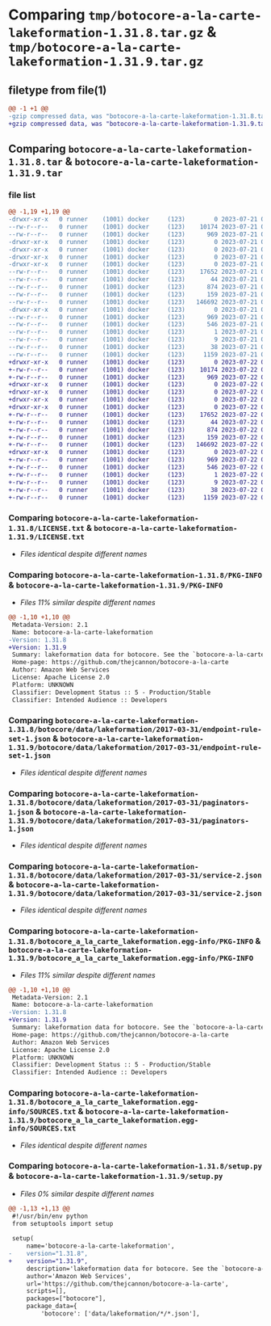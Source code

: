 # Comparing `tmp/botocore-a-la-carte-lakeformation-1.31.8.tar.gz` & `tmp/botocore-a-la-carte-lakeformation-1.31.9.tar.gz`

## filetype from file(1)

```diff
@@ -1 +1 @@
-gzip compressed data, was "botocore-a-la-carte-lakeformation-1.31.8.tar", last modified: Fri Jul 21 01:21:37 2023, max compression
+gzip compressed data, was "botocore-a-la-carte-lakeformation-1.31.9.tar", last modified: Sat Jul 22 01:20:39 2023, max compression
```

## Comparing `botocore-a-la-carte-lakeformation-1.31.8.tar` & `botocore-a-la-carte-lakeformation-1.31.9.tar`

### file list

```diff
@@ -1,19 +1,19 @@
-drwxr-xr-x   0 runner    (1001) docker     (123)        0 2023-07-21 01:21:37.847225 botocore-a-la-carte-lakeformation-1.31.8/
--rw-r--r--   0 runner    (1001) docker     (123)    10174 2023-07-21 01:21:37.000000 botocore-a-la-carte-lakeformation-1.31.8/LICENSE.txt
--rw-r--r--   0 runner    (1001) docker     (123)      969 2023-07-21 01:21:37.847225 botocore-a-la-carte-lakeformation-1.31.8/PKG-INFO
-drwxr-xr-x   0 runner    (1001) docker     (123)        0 2023-07-21 01:21:37.847225 botocore-a-la-carte-lakeformation-1.31.8/botocore/
-drwxr-xr-x   0 runner    (1001) docker     (123)        0 2023-07-21 01:21:37.847225 botocore-a-la-carte-lakeformation-1.31.8/botocore/data/
-drwxr-xr-x   0 runner    (1001) docker     (123)        0 2023-07-21 01:21:37.847225 botocore-a-la-carte-lakeformation-1.31.8/botocore/data/lakeformation/
-drwxr-xr-x   0 runner    (1001) docker     (123)        0 2023-07-21 01:21:37.847225 botocore-a-la-carte-lakeformation-1.31.8/botocore/data/lakeformation/2017-03-31/
--rw-r--r--   0 runner    (1001) docker     (123)    17652 2023-07-21 01:21:06.000000 botocore-a-la-carte-lakeformation-1.31.8/botocore/data/lakeformation/2017-03-31/endpoint-rule-set-1.json
--rw-r--r--   0 runner    (1001) docker     (123)       44 2023-07-21 01:21:06.000000 botocore-a-la-carte-lakeformation-1.31.8/botocore/data/lakeformation/2017-03-31/examples-1.json
--rw-r--r--   0 runner    (1001) docker     (123)      874 2023-07-21 01:21:06.000000 botocore-a-la-carte-lakeformation-1.31.8/botocore/data/lakeformation/2017-03-31/paginators-1.json
--rw-r--r--   0 runner    (1001) docker     (123)      159 2023-07-21 01:21:06.000000 botocore-a-la-carte-lakeformation-1.31.8/botocore/data/lakeformation/2017-03-31/paginators-1.sdk-extras.json
--rw-r--r--   0 runner    (1001) docker     (123)   146692 2023-07-21 01:21:06.000000 botocore-a-la-carte-lakeformation-1.31.8/botocore/data/lakeformation/2017-03-31/service-2.json
-drwxr-xr-x   0 runner    (1001) docker     (123)        0 2023-07-21 01:21:37.847225 botocore-a-la-carte-lakeformation-1.31.8/botocore_a_la_carte_lakeformation.egg-info/
--rw-r--r--   0 runner    (1001) docker     (123)      969 2023-07-21 01:21:37.000000 botocore-a-la-carte-lakeformation-1.31.8/botocore_a_la_carte_lakeformation.egg-info/PKG-INFO
--rw-r--r--   0 runner    (1001) docker     (123)      546 2023-07-21 01:21:37.000000 botocore-a-la-carte-lakeformation-1.31.8/botocore_a_la_carte_lakeformation.egg-info/SOURCES.txt
--rw-r--r--   0 runner    (1001) docker     (123)        1 2023-07-21 01:21:37.000000 botocore-a-la-carte-lakeformation-1.31.8/botocore_a_la_carte_lakeformation.egg-info/dependency_links.txt
--rw-r--r--   0 runner    (1001) docker     (123)        9 2023-07-21 01:21:37.000000 botocore-a-la-carte-lakeformation-1.31.8/botocore_a_la_carte_lakeformation.egg-info/top_level.txt
--rw-r--r--   0 runner    (1001) docker     (123)       38 2023-07-21 01:21:37.847225 botocore-a-la-carte-lakeformation-1.31.8/setup.cfg
--rw-r--r--   0 runner    (1001) docker     (123)     1159 2023-07-21 01:21:37.000000 botocore-a-la-carte-lakeformation-1.31.8/setup.py
+drwxr-xr-x   0 runner    (1001) docker     (123)        0 2023-07-22 01:20:39.725146 botocore-a-la-carte-lakeformation-1.31.9/
+-rw-r--r--   0 runner    (1001) docker     (123)    10174 2023-07-22 01:20:39.000000 botocore-a-la-carte-lakeformation-1.31.9/LICENSE.txt
+-rw-r--r--   0 runner    (1001) docker     (123)      969 2023-07-22 01:20:39.725146 botocore-a-la-carte-lakeformation-1.31.9/PKG-INFO
+drwxr-xr-x   0 runner    (1001) docker     (123)        0 2023-07-22 01:20:39.725146 botocore-a-la-carte-lakeformation-1.31.9/botocore/
+drwxr-xr-x   0 runner    (1001) docker     (123)        0 2023-07-22 01:20:39.725146 botocore-a-la-carte-lakeformation-1.31.9/botocore/data/
+drwxr-xr-x   0 runner    (1001) docker     (123)        0 2023-07-22 01:20:39.725146 botocore-a-la-carte-lakeformation-1.31.9/botocore/data/lakeformation/
+drwxr-xr-x   0 runner    (1001) docker     (123)        0 2023-07-22 01:20:39.725146 botocore-a-la-carte-lakeformation-1.31.9/botocore/data/lakeformation/2017-03-31/
+-rw-r--r--   0 runner    (1001) docker     (123)    17652 2023-07-22 01:20:09.000000 botocore-a-la-carte-lakeformation-1.31.9/botocore/data/lakeformation/2017-03-31/endpoint-rule-set-1.json
+-rw-r--r--   0 runner    (1001) docker     (123)       44 2023-07-22 01:20:09.000000 botocore-a-la-carte-lakeformation-1.31.9/botocore/data/lakeformation/2017-03-31/examples-1.json
+-rw-r--r--   0 runner    (1001) docker     (123)      874 2023-07-22 01:20:09.000000 botocore-a-la-carte-lakeformation-1.31.9/botocore/data/lakeformation/2017-03-31/paginators-1.json
+-rw-r--r--   0 runner    (1001) docker     (123)      159 2023-07-22 01:20:09.000000 botocore-a-la-carte-lakeformation-1.31.9/botocore/data/lakeformation/2017-03-31/paginators-1.sdk-extras.json
+-rw-r--r--   0 runner    (1001) docker     (123)   146692 2023-07-22 01:20:09.000000 botocore-a-la-carte-lakeformation-1.31.9/botocore/data/lakeformation/2017-03-31/service-2.json
+drwxr-xr-x   0 runner    (1001) docker     (123)        0 2023-07-22 01:20:39.725146 botocore-a-la-carte-lakeformation-1.31.9/botocore_a_la_carte_lakeformation.egg-info/
+-rw-r--r--   0 runner    (1001) docker     (123)      969 2023-07-22 01:20:39.000000 botocore-a-la-carte-lakeformation-1.31.9/botocore_a_la_carte_lakeformation.egg-info/PKG-INFO
+-rw-r--r--   0 runner    (1001) docker     (123)      546 2023-07-22 01:20:39.000000 botocore-a-la-carte-lakeformation-1.31.9/botocore_a_la_carte_lakeformation.egg-info/SOURCES.txt
+-rw-r--r--   0 runner    (1001) docker     (123)        1 2023-07-22 01:20:39.000000 botocore-a-la-carte-lakeformation-1.31.9/botocore_a_la_carte_lakeformation.egg-info/dependency_links.txt
+-rw-r--r--   0 runner    (1001) docker     (123)        9 2023-07-22 01:20:39.000000 botocore-a-la-carte-lakeformation-1.31.9/botocore_a_la_carte_lakeformation.egg-info/top_level.txt
+-rw-r--r--   0 runner    (1001) docker     (123)       38 2023-07-22 01:20:39.725146 botocore-a-la-carte-lakeformation-1.31.9/setup.cfg
+-rw-r--r--   0 runner    (1001) docker     (123)     1159 2023-07-22 01:20:39.000000 botocore-a-la-carte-lakeformation-1.31.9/setup.py
```

### Comparing `botocore-a-la-carte-lakeformation-1.31.8/LICENSE.txt` & `botocore-a-la-carte-lakeformation-1.31.9/LICENSE.txt`

 * *Files identical despite different names*

### Comparing `botocore-a-la-carte-lakeformation-1.31.8/PKG-INFO` & `botocore-a-la-carte-lakeformation-1.31.9/PKG-INFO`

 * *Files 11% similar despite different names*

```diff
@@ -1,10 +1,10 @@
 Metadata-Version: 2.1
 Name: botocore-a-la-carte-lakeformation
-Version: 1.31.8
+Version: 1.31.9
 Summary: lakeformation data for botocore. See the `botocore-a-la-carte` package for more info.
 Home-page: https://github.com/thejcannon/botocore-a-la-carte
 Author: Amazon Web Services
 License: Apache License 2.0
 Platform: UNKNOWN
 Classifier: Development Status :: 5 - Production/Stable
 Classifier: Intended Audience :: Developers
```

### Comparing `botocore-a-la-carte-lakeformation-1.31.8/botocore/data/lakeformation/2017-03-31/endpoint-rule-set-1.json` & `botocore-a-la-carte-lakeformation-1.31.9/botocore/data/lakeformation/2017-03-31/endpoint-rule-set-1.json`

 * *Files identical despite different names*

### Comparing `botocore-a-la-carte-lakeformation-1.31.8/botocore/data/lakeformation/2017-03-31/paginators-1.json` & `botocore-a-la-carte-lakeformation-1.31.9/botocore/data/lakeformation/2017-03-31/paginators-1.json`

 * *Files identical despite different names*

### Comparing `botocore-a-la-carte-lakeformation-1.31.8/botocore/data/lakeformation/2017-03-31/service-2.json` & `botocore-a-la-carte-lakeformation-1.31.9/botocore/data/lakeformation/2017-03-31/service-2.json`

 * *Files identical despite different names*

### Comparing `botocore-a-la-carte-lakeformation-1.31.8/botocore_a_la_carte_lakeformation.egg-info/PKG-INFO` & `botocore-a-la-carte-lakeformation-1.31.9/botocore_a_la_carte_lakeformation.egg-info/PKG-INFO`

 * *Files 11% similar despite different names*

```diff
@@ -1,10 +1,10 @@
 Metadata-Version: 2.1
 Name: botocore-a-la-carte-lakeformation
-Version: 1.31.8
+Version: 1.31.9
 Summary: lakeformation data for botocore. See the `botocore-a-la-carte` package for more info.
 Home-page: https://github.com/thejcannon/botocore-a-la-carte
 Author: Amazon Web Services
 License: Apache License 2.0
 Platform: UNKNOWN
 Classifier: Development Status :: 5 - Production/Stable
 Classifier: Intended Audience :: Developers
```

### Comparing `botocore-a-la-carte-lakeformation-1.31.8/botocore_a_la_carte_lakeformation.egg-info/SOURCES.txt` & `botocore-a-la-carte-lakeformation-1.31.9/botocore_a_la_carte_lakeformation.egg-info/SOURCES.txt`

 * *Files identical despite different names*

### Comparing `botocore-a-la-carte-lakeformation-1.31.8/setup.py` & `botocore-a-la-carte-lakeformation-1.31.9/setup.py`

 * *Files 0% similar despite different names*

```diff
@@ -1,13 +1,13 @@
 #!/usr/bin/env python
 from setuptools import setup
 
 setup(
     name='botocore-a-la-carte-lakeformation',
-    version="1.31.8",
+    version="1.31.9",
     description='lakeformation data for botocore. See the `botocore-a-la-carte` package for more info.',
     author='Amazon Web Services',
     url='https://github.com/thejcannon/botocore-a-la-carte',
     scripts=[],
     packages=["botocore"],
     package_data={
         'botocore': ['data/lakeformation/*/*.json'],
```

